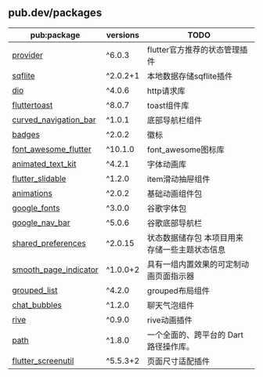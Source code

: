 ## pub.dev/packages

| pub:package             | versions | TODO                    |
| ----------------------- | -------- | ----------------------- |
| [provider]              | ^6.0.3   | flutter官方推荐的状态管理插件      |
| [sqflite]               | ^2.0.2+1 | 本地数据存储sqflite插件         |
| [dio]                   | ^4.0.6   | http请求库                 |
| [fluttertoast]          | ^8.0.7   | toast组件库                |
| [curved_navigation_bar] | ^1.0.1   | 底部导航栏组件                 |
| [badges]                | ^2.0.2   | 徽标                      |
| [font_awesome_flutter]  | ^10.1.0  | font_awesome图标库         |
| [animated_text_kit]     | ^4.2.1   | 字体动画库                   |
| [flutter_slidable]      | ^1.2.0   | item滑动抽屉组件              |
| [animations]            | ^2.0.2   | 基础动画组件包                 |
| [google_fonts]          | ^3.0.0   | 谷歌字体包                   |
| [google_nav_bar]        | ^5.0.6   | 谷歌底部导航栏                 |
| [shared_preferences]    | ^2.0.15  | 状态数据储存包 本项目用来存储一些主题状态信息 |
| [smooth_page_indicator] | ^1.0.0+2 | 具有一组内置效果的可定制动画页面指示器     |
| [grouped_list]          | ^4.2.0   | grouped布局组件             |
| [chat_bubbles]          | ^1.2.0   | 聊天气泡组件                  |
| [rive]                  | ^0.9.0   | rive动画插件                |
| [path]                  | ^1.8.0   | 一个全面的、跨平台的 Dart 路径操作库。  |
| [flutter_screenutil]    | ^5.5.3+2 | 页面尺寸适配插件                |

[provider]: https://pub.dev/packages/provider/
[sqflite]: https://pub.dev/packages/sqflite/
[dio]: https://pub.dev/packages/dio/
[fluttertoast]: https://pub.dev/packages/fluttertoast/
[curved_navigation_bar]: https://pub.dev/packages/curved_navigation_bar/
[badges]: https://pub.dev/packages/badges/
[font_awesome_flutter]: https://pub.dev/packages/font_awesome_flutter/
[animated_text_kit]: https://pub.dev/packages/animated_text_kit/
[flutter_slidable]: https://pub.dev/packages/flutter_slidable/
[animations]: https://pub.dev/packages/animations/
[google_fonts]: https://pub.dev/packages/google_fonts/
[google_nav_bar]: https://pub.dev/packages/google_nav_bar/
[shared_preferences]: https://pub.dev/packages/shared_preferences/
[smooth_page_indicator]: https://pub.dev/packages/smooth_page_indicator/
[grouped_list]: https://pub.dev/packages/grouped_list/
[chat_bubbles]: https://pub.dev/packages/chat_bubbles/
[rive]: https://pub.dev/packages/rive/
[path]: https://pub.dev/packages/path/
[flutter_screenutil]: https://pub.dev/packages/flutter_screenutil/
